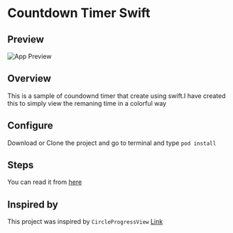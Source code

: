 # Countdown Timer Swift

## Preview

![App Preview](https://github.com/kamalupasena/CountDownTimerSwift/blob/master/appvideo.gif "App Preview")

## Overview

This is a sample of coundownd timer that create using swift.I have created this to simply view the remaning time in a colorful way

## Configure

Download or Clone the project and go to terminal and type `pod install`

## Steps

You can read it from [here](https://medium.com/@kamalupasena/countdown-timer-swift-3-8265686e8191)

## Inspired by

This project was inspired by `CircleProgressView` [Link](https://github.com/CardinalNow/iOS-CircleProgressView)
